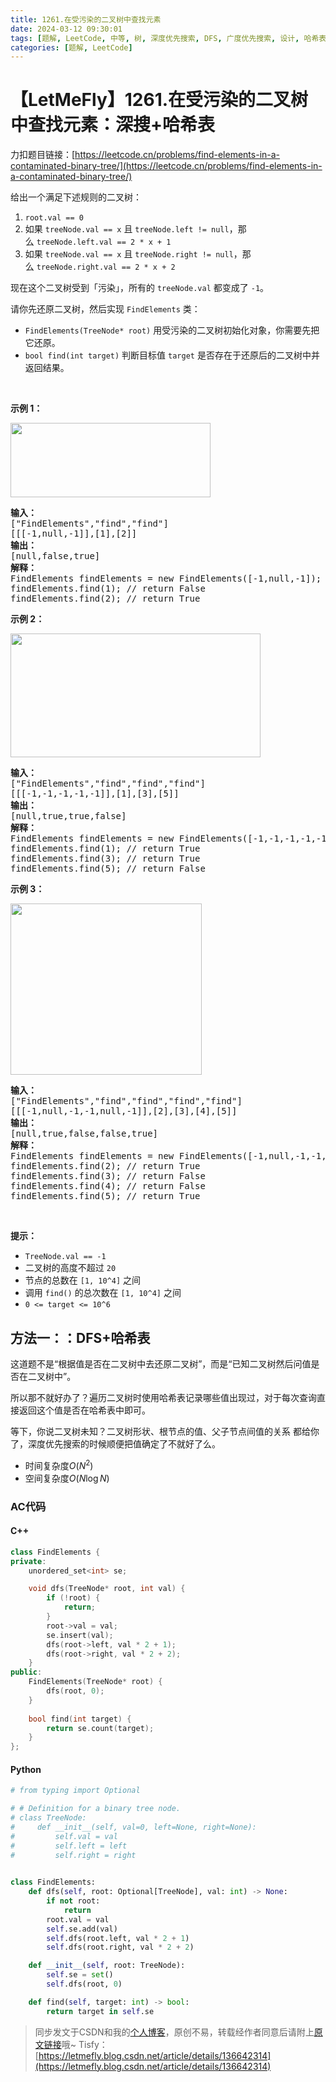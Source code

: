 ```yaml
---
title: 1261.在受污染的二叉树中查找元素
date: 2024-03-12 09:30:01
tags: [题解, LeetCode, 中等, 树, 深度优先搜索, DFS, 广度优先搜索, 设计, 哈希表, 哈希, set, 二叉树]
categories: [题解, LeetCode]
---
```


# 【LetMeFly】1261.在受污染的二叉树中查找元素：深搜+哈希表

力扣题目链接：[https://leetcode.cn/problems/find-elements-in-a-contaminated-binary-tree/](https://leetcode.cn/problems/find-elements-in-a-contaminated-binary-tree/)

<p>给出一个满足下述规则的二叉树：</p>

<ol>
	<li><code>root.val == 0</code></li>
	<li>如果 <code>treeNode.val == x</code> 且&nbsp;<code>treeNode.left != null</code>，那么&nbsp;<code>treeNode.left.val == 2 * x + 1</code></li>
	<li>如果 <code>treeNode.val == x</code> 且 <code>treeNode.right != null</code>，那么&nbsp;<code>treeNode.right.val == 2 * x + 2</code></li>
</ol>

<p>现在这个二叉树受到「污染」，所有的&nbsp;<code>treeNode.val</code>&nbsp;都变成了&nbsp;<code>-1</code>。</p>

<p>请你先还原二叉树，然后实现&nbsp;<code>FindElements</code>&nbsp;类：</p>

<ul>
	<li><code>FindElements(TreeNode* root)</code>&nbsp;用受污染的二叉树初始化对象，你需要先把它还原。</li>
	<li><code>bool find(int target)</code>&nbsp;判断目标值&nbsp;<code>target</code>&nbsp;是否存在于还原后的二叉树中并返回结果。</li>
</ul>

<p>&nbsp;</p>

<p><strong>示例 1：</strong></p>

<p><strong><img alt="" src="https://assets.leetcode-cn.com/aliyun-lc-upload/uploads/2019/11/16/untitled-diagram-4-1.jpg" style="height: 119px; width: 320px;"></strong></p>

<pre><strong>输入：</strong>
[&quot;FindElements&quot;,&quot;find&quot;,&quot;find&quot;]
[[[-1,null,-1]],[1],[2]]
<strong>输出：</strong>
[null,false,true]
<strong>解释：</strong>
FindElements findElements = new FindElements([-1,null,-1]); 
findElements.find(1); // return False 
findElements.find(2); // return True </pre>

<p><strong>示例 2：</strong></p>

<p><strong><img alt="" src="https://assets.leetcode-cn.com/aliyun-lc-upload/uploads/2019/11/16/untitled-diagram-4.jpg" style="height: 198px; width: 400px;"></strong></p>

<pre><strong>输入：</strong>
[&quot;FindElements&quot;,&quot;find&quot;,&quot;find&quot;,&quot;find&quot;]
[[[-1,-1,-1,-1,-1]],[1],[3],[5]]
<strong>输出：</strong>
[null,true,true,false]
<strong>解释：</strong>
FindElements findElements = new FindElements([-1,-1,-1,-1,-1]);
findElements.find(1); // return True
findElements.find(3); // return True
findElements.find(5); // return False</pre>

<p><strong>示例 3：</strong></p>

<p><strong><img alt="" src="https://assets.leetcode-cn.com/aliyun-lc-upload/uploads/2019/11/16/untitled-diagram-4-1-1.jpg" style="height: 274px; width: 306px;"></strong></p>

<pre><strong>输入：</strong>
[&quot;FindElements&quot;,&quot;find&quot;,&quot;find&quot;,&quot;find&quot;,&quot;find&quot;]
[[[-1,null,-1,-1,null,-1]],[2],[3],[4],[5]]
<strong>输出：</strong>
[null,true,false,false,true]
<strong>解释：</strong>
FindElements findElements = new FindElements([-1,null,-1,-1,null,-1]);
findElements.find(2); // return True
findElements.find(3); // return False
findElements.find(4); // return False
findElements.find(5); // return True
</pre>

<p>&nbsp;</p>

<p><strong>提示：</strong></p>

<ul>
	<li><code>TreeNode.val == -1</code></li>
	<li>二叉树的高度不超过&nbsp;<code>20</code></li>
	<li>节点的总数在&nbsp;<code>[1,&nbsp;10^4]</code>&nbsp;之间</li>
	<li>调用&nbsp;<code>find()</code>&nbsp;的总次数在&nbsp;<code>[1,&nbsp;10^4]</code>&nbsp;之间</li>
	<li><code>0 &lt;= target &lt;= 10^6</code></li>
</ul>


    
## 方法一：：DFS+哈希表

这道题不是“根据值是否在二叉树中去还原二叉树”，而是“已知二叉树然后问值是否在二叉树中”。

所以那不就好办了？遍历二叉树时使用哈希表记录哪些值出现过，对于每次查询直接返回这个值是否在哈希表中即可。

等下，你说二叉树未知？二叉树形状、根节点的值、父子节点间值的关系 都给你了，深度优先搜索的时候顺便把值确定了不就好了么。

+ 时间复杂度$O(N^2)$
+ 空间复杂度$O(N\log N)$

### AC代码

#### C++

```cpp
class FindElements {
private:
    unordered_set<int> se;

    void dfs(TreeNode* root, int val) {
        if (!root) {
            return;
        }
        root->val = val;
        se.insert(val);
        dfs(root->left, val * 2 + 1);
        dfs(root->right, val * 2 + 2);
    }
public:
    FindElements(TreeNode* root) {
        dfs(root, 0);
    }
    
    bool find(int target) {
        return se.count(target);
    }
};
```

#### Python

```python
# from typing import Optional

# # Definition for a binary tree node.
# class TreeNode:
#     def __init__(self, val=0, left=None, right=None):
#         self.val = val
#         self.left = left
#         self.right = right
    

class FindElements:
    def dfs(self, root: Optional[TreeNode], val: int) -> None:
        if not root:
            return
        root.val = val
        self.se.add(val)
        self.dfs(root.left, val * 2 + 1)
        self.dfs(root.right, val * 2 + 2)

    def __init__(self, root: TreeNode):
        self.se = set()
        self.dfs(root, 0)

    def find(self, target: int) -> bool:
        return target in self.se
```

> 同步发文于CSDN和我的[个人博客](https://blog.letmefly.xyz/)，原创不易，转载经作者同意后请附上[原文链接](https://blog.letmefly.xyz/2024/03/12/LeetCode%201261.%E5%9C%A8%E5%8F%97%E6%B1%A1%E6%9F%93%E7%9A%84%E4%BA%8C%E5%8F%89%E6%A0%91%E4%B8%AD%E6%9F%A5%E6%89%BE%E5%85%83%E7%B4%A0/)哦~
> Tisfy：[https://letmefly.blog.csdn.net/article/details/136642314](https://letmefly.blog.csdn.net/article/details/136642314)
